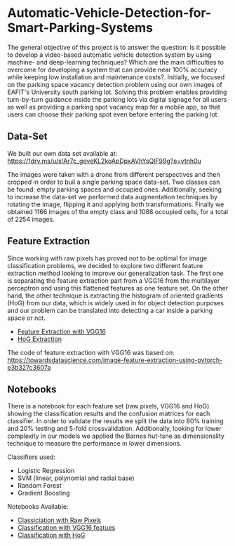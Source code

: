 # Automatic-Vehicle-Detection-for-Smart-Parking-Systems
The general objective of this project is to answer the question: Is it possible to develop a video-based automatic vehicle detection system by using machine- and deep-learning techniques? Which are the main difficulties to overcome for developing a system that can provide near 100% accuracy while keeping low installation and maintenance costs?. Initially, we focused on the parking space vacancy detection problem using our own images of EAFIT's University south parking lot. Solving this problem enables providing turn-by-turn guidance inside the parking lots via digital signage for all users as well as providing a parking spot vacancy map for a mobile app, so that users can choose their parking spot even before entering the parking lot. 

## Data-Set
We built our own data set available at: https://1drv.ms/u/s!Ar7c_geveKL2koApDpxAVhYsQlF99g?e=vtnh0u

The images were taken with a drone from different perspectives and then cropped in order to buil a single parking space data-set. Two classes can be found: empty parking spaces and occupied ones. Additionally, seeking to increase the data-set we performed data augmentation techniques by rotating the image, flipping it and applying both transformations. Finally we obtained 1166 images of the empty class and 1088 occupied cells, for a total of 2254 images.

## Feature Extraction
Since working with raw pixels has proved not to be optimal for image classification problems, we decided to explore two different feature extraction method looking to improve our generalization task. The first one is separating the feature extraction part from a VGG16 from the multilayer perceptron and using this flattened features as one feature set. On the other hand, the other technique is extracting the histogram of oriented gradients (HoG) from our data, which is widely used in for object detection purposes and our problem can be translated into detecting a car inside a parking space or not.

* [Feature Extraction with VGG16](https://github.com/iurregog/Automatic-Vehicle-Detection-for-Smart-Parking-Systems/blob/main/FeatureExtraction.py)
* [HoG Extraction](https://github.com/iurregog/Automatic-Vehicle-Detection-for-Smart-Parking-Systems/blob/main/HogExtraction.py)

The code of feature extraction with VGG16 was based on:  https://towardsdatascience.com/image-feature-extraction-using-pytorch-e3b327c3607a

## Notebooks
There is a notebook for each feature set (raw pixels, VGG16 and HoG) showing the classification results and the confusion matrices for each classifier. In order to validate the results we split the data into 80% training and 20% testing and 5-fold crossvalidation. Additionally, looking for lower complexity in our models we applied the Barnes hut-tsne as dimensionality technique to measure the performance in lower dimensions.

Classifiers used:
* Logistic Regression
* SVM (linear, polynomial and radial base)
* Random Forest
* Gradient Boosting

Notebooks Available:
* [Classiciation with Raw Pixels](https://github.com/iurregog/Automatic-Vehicle-Detection-for-Smart-Parking-Systems/blob/main/Classification_RawData.ipynb)
* [Classification with VGG16 featues](https://github.com/iurregog/Automatic-Vehicle-Detection-for-Smart-Parking-Systems/blob/main/ClassificationVGG16.ipynb)
* [Classification with HoG](https://github.com/iurregog/Automatic-Vehicle-Detection-for-Smart-Parking-Systems/blob/main/ClassificationHoG.ipynb)
